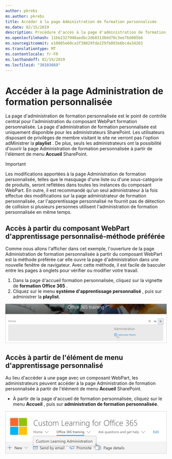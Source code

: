 ```yaml
---
author: pkrebs
ms.author: pkrebs
title: Accéder à la page Administration de formation personnalisée
ms.date: 02/15/2019
description: Procédure d'accès à la page d'administration de formation personnalisée à partir du composant WebPart ou du menu
ms.openlocfilehash: 11bb2327948aedbc2db83138dd70c3ee76d085b6
ms.sourcegitcommit: e10085e60ca3f38029fde229fb093e6bc4a34203
ms.translationtype: MT
ms.contentlocale: fr-FR
ms.lasthandoff: 02/19/2019
ms.locfileid: "30103669"
---
```

# <a name="access-the-custom-learning-administration-page"></a>Accéder à la page Administration de formation personnalisée

La page d'administration de formation personnalisée est le point de contrôle central pour l'administration du composant WebPart formation personnalisée. La page d'administration de formation personnalisée est uniquement disponible pour les administrateurs SharePoint. Les utilisateurs disposant de privilèges de membre visitant le site ne verront pas l'option adMinistrer la **playlist** . De plus, seuls les administrateurs ont la possibilité d'ouvrir la page Administration de formation personnalisée à partir de l'élément de menu **Accueil** SharePoint.  

> [!IMPORTANT]
> Les modifications apportées à la page Administration de formation personnalisée, telles que le masquage d'une liste ou d'une sous-catégorie de produits, seront reflétées dans toutes les instances du composant WebPart. En outre, il est recommandé qu'un seul administrateur à la fois effectue des modifications sur la page administrateur de formation personnalisée, car l'apprentissage personnalisé ne fournit pas de détection de collision si plusieurs personnes utilisent l'administration de formation personnalisée en même temps.  

## <a name="access-from-the-custom-learning-web-part---preferred-method"></a>Accès à partir du composant WebPart d'apprentissage personnalisé-méthode préférée
Comme nous allons l'afficher dans cet exemple, l'ouverture de la page Administration de formation personnalisée à partir du composant WebPart est la méthode préférée car elle ouvre la page d'administration dans une nouvelle fenêtre de navigateur. Avec cette méthode, il est facile de basculer entre les pages à onglets pour vérifier ou modifier votre travail.  

1. Dans la page d'accueil formation personnalisée, cliquez sur la vignette de **formation Office 365** .
2. Cliquez sur le menu **système d'apprentissage personnalisé** , puis sur administrer la **playlist**. 

![CG-adminaccbtn. png](media/cg-adminaccbtn.png)

## <a name="access-from-the-custom-learning-menu-item"></a>Accès à partir de l'élément de menu d'apprentissage personnalisé
Au lieu d'accéder à une page avec un composant WebPart, les administrateurs peuvent accéder à la page Administration de formation personnalisée à partir de l'élément de menu **Accueil** SharePoint. 

- À partir de la page d'accueil de formation personnalisée, cliquez sur le menu **Accueil** , puis sur **administration de formation personnalisée**.

![CG-adminaccmenu. png](media/cg-adminaccmenu.png)